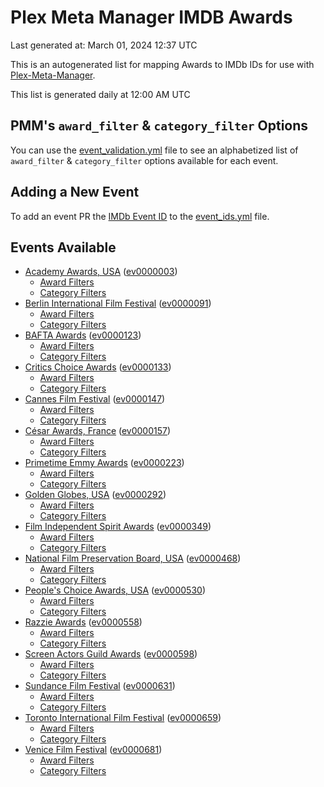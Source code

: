 # Plex Meta Manager IMDB Awards

Last generated at: March 01, 2024 12:37 UTC

This is an autogenerated list for mapping Awards to IMDb IDs for use with [Plex-Meta-Manager](https://github.com/meisnate12/Plex-Meta-Manager).

This list is generated daily at 12:00 AM UTC 

## PMM's `award_filter` & `category_filter` Options

You can use the [event_validation.yml](https://github.com/meisnate12/PMM-IMDb-Awards/blob/master/event_validation.yml) file to see an alphabetized list of `award_filter` & `category_filter` options available for each event.

## Adding a New Event

To add an event PR the [IMDb Event ID](https://www.imdb.com/event/all/) to the [event_ids.yml](https://github.com/meisnate12/PMM-IMDb-Awards/blob/master/event_ids.yml) file.

## Events Available

* [Academy Awards, USA](https://www.imdb.com/event/ev0000003) ([ev0000003](https://github.com/meisnate12/PMM-IMDb-Awards/blob/master/event_validation.yml#L1))
  * [Award Filters](https://github.com/meisnate12/PMM-IMDb-Awards/blob/master/event_validation.yml#L6)
  * [Category Filters](https://github.com/meisnate12/PMM-IMDb-Awards/blob/master/event_validation.yml#L14)
* [Berlin International Film Festival](https://www.imdb.com/event/ev0000091) ([ev0000091](https://github.com/meisnate12/PMM-IMDb-Awards/blob/master/event_validation.yml#L148))
  * [Award Filters](https://github.com/meisnate12/PMM-IMDb-Awards/blob/master/event_validation.yml#L152)
  * [Category Filters](https://github.com/meisnate12/PMM-IMDb-Awards/blob/master/event_validation.yml#L346)
* [BAFTA Awards](https://www.imdb.com/event/ev0000123) ([ev0000123](https://github.com/meisnate12/PMM-IMDb-Awards/blob/master/event_validation.yml#L623))
  * [Award Filters](https://github.com/meisnate12/PMM-IMDb-Awards/blob/master/event_validation.yml#L628)
  * [Category Filters](https://github.com/meisnate12/PMM-IMDb-Awards/blob/master/event_validation.yml#L660)
* [Critics Choice Awards](https://www.imdb.com/event/ev0000133) ([ev0000133](https://github.com/meisnate12/PMM-IMDb-Awards/blob/master/event_validation.yml#L1142))
  * [Award Filters](https://github.com/meisnate12/PMM-IMDb-Awards/blob/master/event_validation.yml#L1145)
  * [Category Filters](https://github.com/meisnate12/PMM-IMDb-Awards/blob/master/event_validation.yml#L1150)
* [Cannes Film Festival](https://www.imdb.com/event/ev0000147) ([ev0000147](https://github.com/meisnate12/PMM-IMDb-Awards/blob/master/event_validation.yml#L1251))
  * [Award Filters](https://github.com/meisnate12/PMM-IMDb-Awards/blob/master/event_validation.yml#L1256)
  * [Category Filters](https://github.com/meisnate12/PMM-IMDb-Awards/blob/master/event_validation.yml#L1418)
* [César Awards, France](https://www.imdb.com/event/ev0000157) ([ev0000157](https://github.com/meisnate12/PMM-IMDb-Awards/blob/master/event_validation.yml#L1643))
  * [Award Filters](https://github.com/meisnate12/PMM-IMDb-Awards/blob/master/event_validation.yml#L1646)
  * [Category Filters](https://github.com/meisnate12/PMM-IMDb-Awards/blob/master/event_validation.yml#L1651)
* [Primetime Emmy Awards](https://www.imdb.com/event/ev0000223) ([ev0000223](https://github.com/meisnate12/PMM-IMDb-Awards/blob/master/event_validation.yml#L1708))
  * [Award Filters](https://github.com/meisnate12/PMM-IMDb-Awards/blob/master/event_validation.yml#L1713)
  * [Category Filters](https://github.com/meisnate12/PMM-IMDb-Awards/blob/master/event_validation.yml#L1720)
* [Golden Globes, USA](https://www.imdb.com/event/ev0000292) ([ev0000292](https://github.com/meisnate12/PMM-IMDb-Awards/blob/master/event_validation.yml#L2921))
  * [Award Filters](https://github.com/meisnate12/PMM-IMDb-Awards/blob/master/event_validation.yml#L2926)
  * [Category Filters](https://github.com/meisnate12/PMM-IMDb-Awards/blob/master/event_validation.yml#L2934)
* [Film Independent Spirit Awards](https://www.imdb.com/event/ev0000349) ([ev0000349](https://github.com/meisnate12/PMM-IMDb-Awards/blob/master/event_validation.yml#L3100))
  * [Award Filters](https://github.com/meisnate12/PMM-IMDb-Awards/blob/master/event_validation.yml#L3103)
  * [Category Filters](https://github.com/meisnate12/PMM-IMDb-Awards/blob/master/event_validation.yml#L3112)
* [National Film Preservation Board, USA](https://www.imdb.com/event/ev0000468) ([ev0000468](https://github.com/meisnate12/PMM-IMDb-Awards/blob/master/event_validation.yml#L3152))
  * [Award Filters](https://github.com/meisnate12/PMM-IMDb-Awards/blob/master/event_validation.yml#L3155)
  * [Category Filters](https://github.com/meisnate12/PMM-IMDb-Awards/blob/master/event_validation.yml#L3157)
* [People's Choice Awards, USA](https://www.imdb.com/event/ev0000530) ([ev0000530](https://github.com/meisnate12/PMM-IMDb-Awards/blob/master/event_validation.yml#L3160))
  * [Award Filters](https://github.com/meisnate12/PMM-IMDb-Awards/blob/master/event_validation.yml#L3163)
  * [Category Filters](https://github.com/meisnate12/PMM-IMDb-Awards/blob/master/event_validation.yml#L3166)
* [Razzie Awards](https://www.imdb.com/event/ev0000558) ([ev0000558](https://github.com/meisnate12/PMM-IMDb-Awards/blob/master/event_validation.yml#L3408))
  * [Award Filters](https://github.com/meisnate12/PMM-IMDb-Awards/blob/master/event_validation.yml#L3411)
  * [Category Filters](https://github.com/meisnate12/PMM-IMDb-Awards/blob/master/event_validation.yml#L3416)
* [Screen Actors Guild Awards](https://www.imdb.com/event/ev0000598) ([ev0000598](https://github.com/meisnate12/PMM-IMDb-Awards/blob/master/event_validation.yml#L3456))
  * [Award Filters](https://github.com/meisnate12/PMM-IMDb-Awards/blob/master/event_validation.yml#L3459)
  * [Category Filters](https://github.com/meisnate12/PMM-IMDb-Awards/blob/master/event_validation.yml#L3461)
* [Sundance Film Festival](https://www.imdb.com/event/ev0000631) ([ev0000631](https://github.com/meisnate12/PMM-IMDb-Awards/blob/master/event_validation.yml#L3487))
  * [Award Filters](https://github.com/meisnate12/PMM-IMDb-Awards/blob/master/event_validation.yml#L3490)
  * [Category Filters](https://github.com/meisnate12/PMM-IMDb-Awards/blob/master/event_validation.yml#L3540)
* [Toronto International Film Festival](https://www.imdb.com/event/ev0000659) ([ev0000659](https://github.com/meisnate12/PMM-IMDb-Awards/blob/master/event_validation.yml#L3652))
  * [Award Filters](https://github.com/meisnate12/PMM-IMDb-Awards/blob/master/event_validation.yml#L3655)
  * [Category Filters](https://github.com/meisnate12/PMM-IMDb-Awards/blob/master/event_validation.yml#L3705)
* [Venice Film Festival](https://www.imdb.com/event/ev0000681) ([ev0000681](https://github.com/meisnate12/PMM-IMDb-Awards/blob/master/event_validation.yml#L3775))
  * [Award Filters](https://github.com/meisnate12/PMM-IMDb-Awards/blob/master/event_validation.yml#L3780)
  * [Category Filters](https://github.com/meisnate12/PMM-IMDb-Awards/blob/master/event_validation.yml#L4113)
